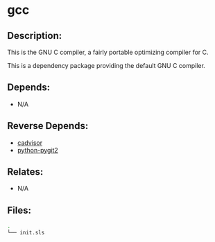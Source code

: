 # gcc

## Description:

This is the GNU C compiler, a fairly portable optimizing compiler for C.

This is a dependency package providing the default GNU C compiler.

## Depends:

  -  N/A

## Reverse Depends:

  -  [cadvisor](/salt/cadvisor)
  -  [python-pygit2](/salt/python-pygit2)

## Relates:

  -  N/A

## Files:

```bash
.
└── init.sls
```
